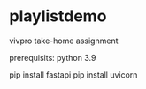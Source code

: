# playlistdemo
vivpro take-home assignment

prerequisits:
python 3.9

pip install fastapi
pip install uvicorn

